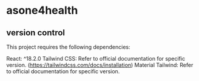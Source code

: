 # asone4health

## version control
This project requires the following dependencies:

React: ^18.2.0
Tailwind CSS: Refer to official documentation for specific version. (https://tailwindcss.com/docs/installation)
Material Tailwind: Refer to official documentation for specific version.